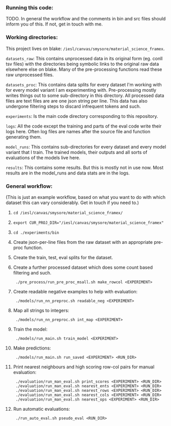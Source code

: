 ### Running this code:

TODO. In general the workflow and the comments in bin and src files should inform you of this. If not, get in touch with me.

### Working directories:

This project lives on blake: `/iesl/canvas/smysore/material_science_framex`.

`datasets_raw`: This contains unprocessed data in its original form (eg. conll tsv files) with the directories being symbolic links to the original raw data elsewhere else on blake. Many of the pre-processing functions read these raw unprocessed files.

`datasets_proc`: This contains data splits for every dataset I'm working with for every model variant I am experimenting with. Pre-processing mostly writes things out to some sub-directory in this directory. All processed data files are text files are are one json string per line. This data has also undergone filtering steps to discard infrequent tokens and such.

`experiments`: Is the main code directory corresponding to this repository.

`logs`: All the code except the training and parts of the eval code write their logs here. Often log files are names after the source file and function generating them.

`model_runs`: This contains sub-directories for every dataset and every model variant that I train. The trained models, their outputs and all sorts of evaluations of the models live here.

`results`: This contains some results. But this is mostly not in use now. Most results are in the model_runs and data stats are in the logs.

### General workflow:
(This is just an example workflow, based on what you want to do with which dataset this can vary considerably. Get in touch if you need to.)

1. `cd /iesl/canvas/smysore/material_science_framex/`
1. `export CUR_PROJ_DIR="/iesl/canvas/smysore/material_science_framex"`
1. `cd ./experiments/bin`
1. Create json-per-line files from the raw dataset with an appropriate pre-proc function.
1. Create the train, test, eval splits for the dataset.
1. Create a further processed dataset which does some count based filtering and such. 

        ./pre_process/run_pre_proc_msall.sh make_rowcol <EXPERIMENT>

1. Create readable negative examples to help with evaluation:

        ./models/run_nn_preproc.sh readable_neg <EXPERIMENT>

1. Map all strings to integers:

        ./models/run_nn_preproc.sh int_map <EXPERIMENT>

1. Train the model:

        ./models/run_main.sh train_model <EXPERIMENT>

1. Make predictions:

        ./models/run_main.sh run_saved <EXPERIMENT> <RUN_DIR>

1. Print nearest neighbours and high scoring row-col pairs for manual evaluation:

        ./evaluation/run_man_eval.sh print_scores <EXPERIMENT> <RUN_DIR>
        ./evaluation/run_man_eval.sh nearest_ents <EXPERIMENT> <RUN_DIR>
        ./evaluation/run_man_eval.sh nearest_rows <EXPERIMENT> <RUN_DIR>
        ./evaluation/run_man_eval.sh nearest_cols <EXPERIMENT> <RUN_DIR>
        ./evaluation/run_man_eval.sh nearest_ops <EXPERIMENT> <RUN_DIR>

1. Run automatic evaluations:

        ./run_auto_eval.sh pseudo_eval <RUN_DIR>
        

